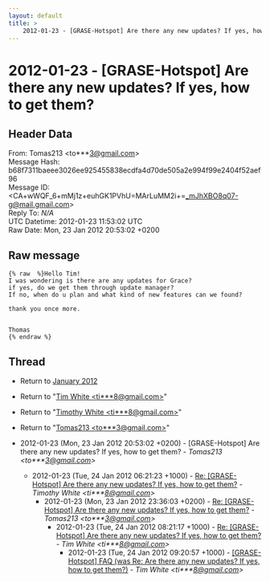```yaml
---
layout: default
title: >
    2012-01-23 - [GRASE-Hotspot] Are there any new updates? If yes, how to get them?
---
```


# 2012-01-23 - [GRASE-Hotspot] Are there any new updates? If yes, how to get them?

## Header Data

From: Tomas213 \<to***3@gmail.com\><br>
Message Hash: b68f7311baeee3026ee925455838ecdfa4d70de505a2e994f99e2404f52aef96<br>
Message ID: \<CA+wWQF_6+mMj1z+euhGK1PVhU=MArLuMM2i+=_mJhXBO8q07-g@mail.gmail.com\><br>
Reply To: _N/A_<br>
UTC Datetime: 2012-01-23 11:53:02 UTC<br>
Raw Date: Mon, 23 Jan 2012 20:53:02 +0200<br>

## Raw message

```
{% raw  %}Hello Tim!
I was wondering is there are any updates for Grace?
if yes, do we get them through update manager?
If no, when do u plan and what kind of new features can we found?

thank you once more.


Thomas
{% endraw %}
```

## Thread

+ Return to [January 2012](/archive/2012/01)

+ Return to "[Tim White <ti***8<span>@</span>gmail.com>](/authors/ti___8_at_gmail_com)"
+ Return to "[Timothy White <ti***8<span>@</span>gmail.com>](/authors/ti___8_at_gmail_com)"
+ Return to "[Tomas213 <to***3<span>@</span>gmail.com>](/authors/to___3_at_gmail_com)"

+ 2012-01-23 (Mon, 23 Jan 2012 20:53:02 +0200) - [GRASE-Hotspot] Are there any new updates? If yes, how to get them? - _Tomas213 \<to***3@gmail.com\>_
  + 2012-01-23 (Tue, 24 Jan 2012 06:21:23 +1000) - [Re: [GRASE-Hotspot] Are there any new updates? If yes,	how to get them?](/archive/2012/01/b53034b2de149caadd31844e89ab3f55f5a3d9edb617e3439ed819a4beaa442e) - _Timothy White \<ti***8@gmail.com\>_
    + 2012-01-23 (Mon, 23 Jan 2012 23:36:03 +0200) - [Re: [GRASE-Hotspot] Are there any new updates? If yes,	how to get them?](/archive/2012/01/fc981cf02f7b0e06c135395e23b24e9c887f79da89b0a21b672c041a07c0ed10) - _Tomas213 \<to***3@gmail.com\>_
      + 2012-01-23 (Tue, 24 Jan 2012 08:21:17 +1000) - [Re: [GRASE-Hotspot] Are there any new updates? If yes, how to get them?](/archive/2012/01/a36193c998025f36f3f8ad5c54a3710791f2141c99c7041f1a85a8fb55e4420d) - _Tim White \<ti***8@gmail.com\>_
        + 2012-01-23 (Tue, 24 Jan 2012 09:20:57 +1000) - [[GRASE-Hotspot] FAQ (was Re:  Are there any new updates? If yes, how to get them?)](/archive/2012/01/33a43b639dadb1f6947e159524a411fc8b0b4965d582edf95835742034f08a2e) - _Tim White \<ti***8@gmail.com\>_

